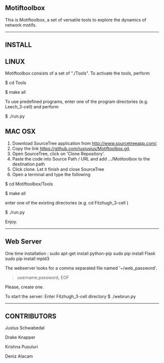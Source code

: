 Motiftoolbox
------------------------------------------

This is Motiftoolbox, a set of versatile tools to explore the dynamics of network motifs.




-------------------------------------------
INSTALL
-------------------------------------------

LINUX
-------------------------------------------

Motiftoolbox consists of a set of "./Tools".  To activate the tools, perform

$ cd Tools

$ make all

To use predefined programs, enter one of the program directories (e.g.
Leech_3-cell) and perform

$ ./run.py



MAC OSX
-------------------------------------------

 1. Download SourceTree application from http://www.sourcetreeapp.com/.
 2. Copy the link https://github.com/jusjusjus/Motiftoolbox.git.
 3. Open SourceTree, click on 'Clone Repository'.
 4. Paste the code into Source Path / URL and add .../Motitoolbox to the destination path
 5. Click clone. Let it finish and close SourceTree
 6. Open a terminal and type the following 
 

$ cd Motiftoolbox/Tools

$ make all

enter one of the exixting directories (e.g. cd Fitzhugh_3-cell )


$ ./run.py



Enjoy.



-------------------------------------------
Web Server
-------------------------------------------
One time installation :
sudo apt-get install python-pip
sudo pip install Flask
sudo pip install mpld3

The webserver looks for a comma separated file named '~/web_password'.

>username,password,
>EOF

Please, create one.


To start the server:
Enter Fitzhugh_3-cell directory
$ ./webrun.py


-------------------------------------------
CONTRIBUTORS
-------------------------------------------

Justus Schwabedal

Drake Knapper

Krishna Pusuluri

Deniz Alacam

